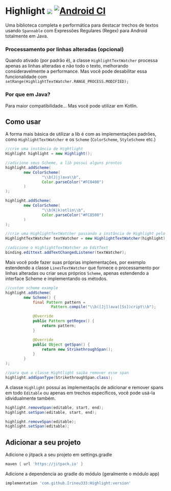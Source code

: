 # Highlight [![](https://jitpack.io/v/Irineu333/Highlight.svg)](https://jitpack.io/#Irineu333/Highlight) [![Android CI](https://github.com/Irineu333/Highlight/actions/workflows/android.yml/badge.svg)](https://github.com/Irineu333/Highlight/actions/workflows/android.yml)

Uma biblioteca completa e performática para destacar trechos de textos usando `Spannable` com Expressões Regulares (Regex) para Android totalmente em Java.

### Processamento por linhas alteradas (opcional)
Quando ativado (por padrão é), a classe ``HighlightTextWatcher`` processa apenas as linhas alteradas e não todo o texto, melhorando consideravelmente a performance. Mas você pode desabilitar essa funcionalidade com ``setRange(HighlightTextWatcher.RANGE_PROCESS.MODIFIED);``

### Por que em Java?
Para maior compatibilidade... Mas você pode utilizar em Kotlin.

## Como usar

A forma mais básica de utilizar a lib é com as implementações padrões, como ``HighlightTextWatcher`` e os ``Scheme`` (``ColorScheme``, ``StyleScheme`` etc.)
``` java
//crie uma instância de Hightlight
Highlight highlight = new Highlight();

//adicione seus Scheme, a lib possui alguns prontos
highlight.addScheme(
        new ColorScheme(
                "\\b(J|j)ava\\b",
                Color.parseColor("#FC0400")
        )
);

highlight.addScheme(
        new ColorScheme(
                "\\b(K|k)otlin\\b",
                Color.parseColor("#FC8500")
        )
);

//crie uma HighlightTextWatcher passando a instância de Highlight pelo construtor
HighlightTextWatcher textWatcher = new HighlightTextWatcher(highlight);

//adicione o HighlightTextWatcher ao EditText
binding.edittext.addTextChangedListener(textWatcher);
 ```
 
 Mais você pode fazer suas próprias implementações, por exemplo estendendo a classe ``LinesTextWatcher`` que fornece o processamento por linhas alteradas ou criar seus próprios ``Scheme``, apenas estendendo a interface Scheme e implementando os métodos.
``` java
//custom scheme example
highlight.addScheme(
        new Scheme() {
            final Pattern pattern =
                    Pattern.compile("\\b([Jj])ava([Ss])cript\\b");

            @Override
            public Pattern getRegex() {
                return pattern;
            }

            @Override
            public Object getSpan() {
                return new StrikethroughSpan();
            }
        }
);

//para que a classe Hightlight saiba remover esse span
highlight.addSpanType(StrikethroughSpan.class);
```

A classe ``Highlight`` possui as implementaçõs de adicionar e remover spans em todo ``Editable`` ou apenas em trechos específicos, você pode usá-la idividualmente também.

``` java
highlight.removeSpan(editable, start, end);
highlight.setSpan(editable, start, end);

highlight.removeSpan(editable);
highlight.setSpan(editable);
```

## Adicionar a seu projeto


Adicione o jitpack a seu projeto em settings.gradle
``` groovy
maven { url 'https://jitpack.io' }
```

Adicione a dependencia ao gradle do módulo (geralmente o módulo app)
``` groovy
implementation 'com.github.Irineu333:Highlight:version'
```
